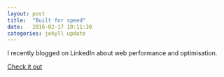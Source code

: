 ```yaml
---
layout: post
title:  "Built for speed"
date:   2016-02-17 10:11:30
categories: jekyll update
---
```


I recently blogged on LinkedIn about web performance and optimisation.

[Check it out](https://www.linkedin.com/pulse/built-speed-boosting-web-performance-richard-ashby)

